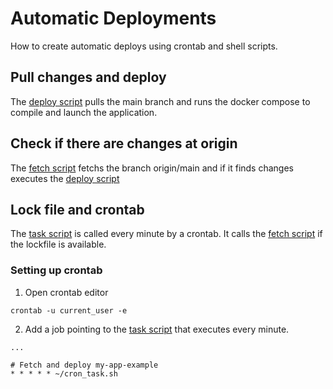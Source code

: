 # Automatic Deployments
How to create automatic deploys using crontab and shell scripts.

## Pull changes and deploy
The [deploy script](./my-app-example.deploy.sh) pulls the
main branch and runs the docker compose to compile and
launch the application.

## Check if there are changes at origin
The [fetch script](./my-app-example.fetch.sh) fetchs the branch origin/main and if it finds changes executes the [deploy script](./my-app-example.deploy.sh)

## Lock file and crontab
The [task script](cron_task.sh) is called every minute by a crontab. It calls the [fetch script](./my-app-example.fetch.sh) if the lockfile is available.

### Setting up crontab
1. Open crontab editor
```
crontab -u current_user -e
```

2. Add a job pointing to the [task script](./cron_task.sh) that executes every minute.
```
...

# Fetch and deploy my-app-example
* * * * * ~/cron_task.sh
```
